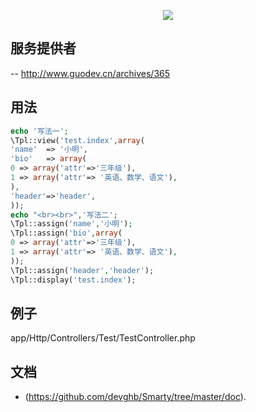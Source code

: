 <p align="center"><img src="https://laravel.com/assets/img/components/logo-laravel.svg"></p>

## 服务提供者
-- <a href="http://www.guodev.cn/archives/365" target="_blank">http://www.guodev.cn/archives/365</a>

## 用法
```php
echo '写法一';
\Tpl::view('test.index',array(
'name'  => '小明',
'bio'   => array(
0 => array('attr'=>'三年级'),
1 => array('attr'=> '英语、数学、语文'),
),
'header'=>'header',
));
echo "<br><br>",'写法二';
\Tpl::assign('name','小明');
\Tpl::assign('bio',array(
0 => array('attr'=>'三年级'),
1 => array('attr'=> '英语、数学、语文'),
));
\Tpl::assign('header','header');
\Tpl::display('test.index');

```
## 例子
app/Http/Controllers/Test/TestController.php

## 文档
- (<a target="_blank" href="https://github.com/devghb/Smarty/tree/master/doc">https://github.com/devghb/Smarty/tree/master/doc</a>).
